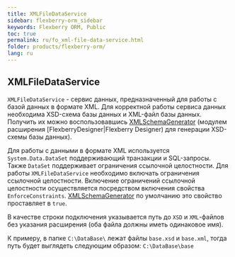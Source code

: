 ```yaml
---
title: XMLFileDataService
sidebar: flexberry-orm_sidebar
keywords: Flexberry ORM, Public
toc: true
permalink: ru/fo_xml-file-data-service.html
folder: products/flexberry-orm/
lang: ru
---
```


## XMLFileDataService

`XMLFileDataService` - сервис данных, предназначенный для работы с базой данных в формате XML. Для корректной работы сервиса данных необходима XSD-схема базы данных и XML-файл базы данных. Получить их можно воспользовавшись [XMLSchemaGenerator](fd_x-m-l-schema-generator.html) (модулем расширения [FlexberryDesigner|Flexberry Designer) для генерации XSD-схемы базы данных).

Для работы с данными в формате XML используется `System.Data.DataSet` поддерживающий транзакции и SQL-запросы. Также `DataSet` поддерживает ограничения ссылочной целостности. Для работы `XMLFileDataService` необходимо включать ограничения ссылочной целостности. Включение ограничений ссылочной целостности осуществляется посредством включения свойства `EnforceConstraints`. [XMLSchemaGenerator](fd_x-m-l-schema-generator.html) по умолчанию это свойство проставляет в `true`.

В качестве строки подключения указывается путь до `XSD` и `XML`-файлов без указания расширения (оба файла должны иметь одинаковое имя).

К примеру, в папке `C:\DataBase\` лежат файлы `base.xsd` и `base.xml`, тогда путь будет выглядеть следующим образом: `C:\DataBase\base`